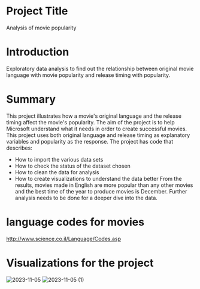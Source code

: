 # Project Title
Analysis of movie popularity
# Introduction
 Exploratory data analysis to find out the relationship between original movie language with movie popularity and release timing with popularity.
# Summary
 This project illustrates how a movie's original language and the release timing affect the movie's popularity. The aim of the project is to help Microsoft understand what it needs in order to create successful movies. This project uses both original language and release timing as explanatory variables and popularity as the response. The project has code that describes:
* How to import the various data sets
* How to check the status of the dataset chosen
* How to clean the data for analysis
* How to create visualizations to understand the data better
From the results, movies made in English are more popular than any other movies and the best time of the year to produce movies is December.
 Further analysis needs to be done for a deeper dive into the data.
# language codes for movies
http://www.science.co.il/Language/Codes.asp 
# Visualizations for the project
![2023-11-05](https://github.com/shalomirungu/microsoft_movies_project/assets/149403427/aee87fd2-3ea8-4bac-a752-9fbd8d5baadb)
![2023-11-05 (1)](https://github.com/shalomirungu/microsoft_movies_project/assets/149403427/fa2dd46f-f880-4cf8-b4dc-dd4d16af9ad7)
